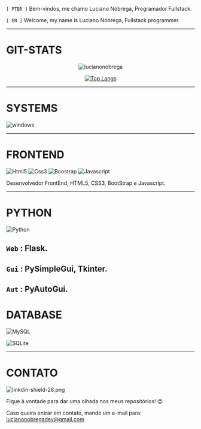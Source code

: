 `[ PTBR ]` Bem-vindos, me chamo Luciano Nóbrega, Programador Fullstack.

`[ EN ]` Welcome, my name is Luciano Nóbrega, Fullstack programmer. 
___
# GIT-STATS

<div align="center">

![lucianonobrega](https://github-readme-stats.vercel.app/api?username=lucianonobrega&show_icons=true&theme=radical)

[![Top Langs](https://github-readme-stats.vercel.app/api/top-langs/?username=lucianonobrega)](https://github.com/lucianonobrega/github-readme-stats)

</div>

___
# SYSTEMS

![windows](https://shields.io/badge/Windows--9cf?logo=Windows&style=social)

___
# FRONTEND
![Html5](https://img.shields.io/badge/HTML5-E34F26?style=for-the-badge&logo=html5&logoColor=white)
![Css3](https://img.shields.io/badge/CSS3-1572B6?style=for-the-badge&logo=css3&logoColor=white)
![Boostrap](https://img.shields.io/badge/Bootstrap-563D7C?style=for-the-badge&logo=bootstrap&logoColor=white)
![Javascript](https://img.shields.io/badge/JavaScript-323330?style=for-the-badge&logo=javascript&logoColor=F7DF1E)

Desenvolvedor FrontEnd, HTML5, CSS3, BootStrap e Javascript.


___
# PYTHON
![Python](https://img.shields.io/pypi/pyversions/4?color=yellow&label=Python3&logo=Python&logoColor=blue&style=for-the-badge)

## `Web` : Flask.  
## `Gui` : PySimpleGui, Tkinter.
## `Aut` : PyAutoGui.

# DATABASE
![MySQL](https://img.shields.io/badge/MySQL-07405E?style=for-the-badge&logo=mysql&logoColor=white)

![SQLite](https://img.shields.io/badge/SQLite-07405E?style=for-the-badge&logo=sqlite&logoColor=white)


___
# CONTATO
![linkdin-shield-28.png](https://i.postimg.cc/c4NshDwG/linkdin-shield-28.png)[](https://br.linkedin.com/in/luciano-n%C3%B3brega-dev)

Fique à vontade para dar uma olhada nos meus repositórios! 😉

Caso queira entrar em contato, mande um e-mail para: lucianonobregadev@gmail.com
